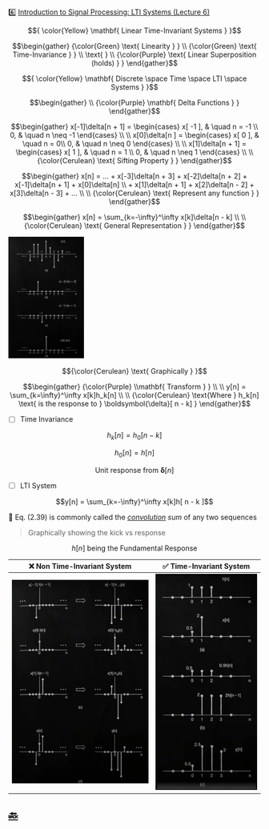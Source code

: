 :six: [Introduction to Signal Processing: LTI Systems (Lecture 6)](https://youtu.be/x5wtnbIQ0Lk)


$${
\color{Yellow} \mathbf{ Linear Time-Invariant Systems } 
}$$

```math
\begin{gather}
   {\color{Green} \text{ Linearity  } } \\
   {\color{Green} \text{ Time-Invariance } } \\
   \text{   } \\
   {\color{Purple} \text{ Linear Superposition (holds) } }
\end{gather}
```

$${
\color{Yellow} \mathbf{ Discrete \space Time \space LTI \space Systems } 
}$$

```math
\begin{gather}
   \\
   {\color{Purple} \mathbf{ Delta Functions } }
\end{gather}
```

```math
\begin{gather}
    x[-1]\delta[n + 1] =
      \begin{cases}
        x[ -1 ],   & \quad n = -1 \\
        0,         & \quad n \neq -1
      \end{cases} \\
    \\
    x[0]\delta[n ] =
      \begin{cases}
        x[ 0 ],   & \quad n = 0\\
        0,        & \quad n \neq 0
      \end{cases} \\
    \\
    x[1]\delta[n + 1] =
      \begin{cases}
        x[ 1 ],   & \quad n = 1 \\
        0,        & \quad n \neq 1
      \end{cases} \\
    \\
   {\color{Cerulean} \text{ Sifting Property } }
\end{gather}
```

```math
\begin{gather}
    x[n] = ... + x[-3]\delta[n + 3] + x[-2]\delta[n + 2] + x[-1]\delta[n + 1] + x[0]\delta[n] \\
              + x[1]\delta[n + 1] + x[2]\delta[n - 2] + x[3]\delta[n - 3] + ... \\
   \\
   {\color{Cerulean} \text{ Represent any function } }
\end{gather}
```

```math
\begin{gather}
    x[n] = \sum_{k=-\infty}^\infty x[k]\delta[n - k] \\
   \\
   {\color{Cerulean} \text{ General Representation } }
\end{gather}
```

<img src=images/delta_function_graphically.png width='30%' height='30%' > </img>

```math
{\color{Cerulean} \text{ Graphically } }
```

```math
\begin{gather}
   {\color{Purple} \\mathbf{ Transform } } \\
   \\ 
   y[n] = \sum_{k=\infty}^\infty x[k]h_k[n] \\
   \\
   {\color{Cerulean} \text{Where } h_k[n] \text{ is the response to } \boldsymbol{\delta}[ n - k] }
\end{gather}
```

```math

```

- [ ] Time Invariance

```math
h_k[n] = h_0[ n - k ]
```

```math
h_0[n] = h[ n ]
```


```math
\text{Unit response from } \boldsymbol{\delta}[ n ]
```

- [ ] LTI System

```math
y[n] = \sum_{k=-\infty}^\infty x[k]h[ n - k ]
```

:green_book: Eq. (2.39) is commonly called the _[convolution](https://en.wikipedia.org/wiki/Convolution) sum_ of any two sequences


> Graphically showing the kick vs response

```math
h[ n ] \text{ being the Fundamental Response } 
```


| :x: Non Time-Invariant System | :white_check_mark: Time-Invariant System |
|-------------------------------|------------------------------------------------|
| <img src=images/lti-system-non-time-invariant.png width='' height='' > </img> | <img src=images/lti-system-time-invariant.png width='' height='' > </img> |
 
## [:back: ](../#round_pushpin-signal-processing-an-introduction)


